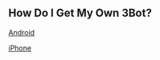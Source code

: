## How Do I Get My Own 3Bot?

[Android](https://play.google.com/store/apps/details?id=org.jimber.threebotlogin)

[iPhone](https://itunes.apple.com/us/app/3bot-login/id1459845885?mt=8)